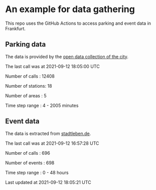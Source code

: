 # An example for data gathering

This repo uses the GitHub Actions to access parking and event data in Frankfurt.

## Parking data
The data is provided by the [open data collection of the city](https://www.offenedaten.frankfurt.de/).

The last call was at 2021-09-12 18:05:00 UTC

Number of calls   : 12408

Number of stations:    18

Number of areas   :     5

Time step range   :     4 -  2005 minutes


## Event data
The data is extracted from [stadtleben.de](https://stadtleben.de/frankfurt/).

The last call was at 2021-09-12 16:57:28 UTC

Number of calls   : 696

Number of events  : 698

Time step range   :   0 -  48 hours


Last updated at 2021-09-12 18:05:21 UTC
